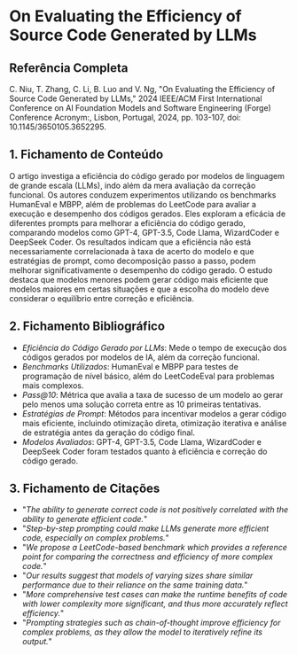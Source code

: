 # On Evaluating the Efficiency of Source Code Generated by LLMs

## Referência Completa
C. Niu, T. Zhang, C. Li, B. Luo and V. Ng, "On Evaluating the Efficiency of Source Code Generated by LLMs," 2024 IEEE/ACM First International Conference on AI Foundation Models and Software Engineering (Forge) Conference Acronym:, Lisbon, Portugal, 2024, pp. 103-107, doi: 10.1145/3650105.3652295.

## 1. Fichamento de Conteúdo

O artigo investiga a eficiência do código gerado por modelos de linguagem de grande escala (LLMs), indo além da mera avaliação da correção funcional. Os autores conduzem experimentos utilizando os benchmarks HumanEval e MBPP, além de problemas do LeetCode para avaliar a execução e desempenho dos códigos gerados. Eles exploram a eficácia de diferentes prompts para melhorar a eficiência do código gerado, comparando modelos como GPT-4, GPT-3.5, Code Llama, WizardCoder e DeepSeek Coder. Os resultados indicam que a eficiência não está necessariamente correlacionada à taxa de acerto do modelo e que estratégias de prompt, como decomposição passo a passo, podem melhorar significativamente o desempenho do código gerado. O estudo destaca que modelos menores podem gerar código mais eficiente que modelos maiores em certas situações e que a escolha do modelo deve considerar o equilíbrio entre correção e eficiência.

## 2. Fichamento Bibliográfico

- _Eficiência do Código Gerado por LLMs_: Mede o tempo de execução dos códigos gerados por modelos de IA, além da correção funcional.
- _Benchmarks Utilizados_: HumanEval e MBPP para testes de programação de nível básico, além do LeetCodeEval para problemas mais complexos.
- _Pass@10_: Métrica que avalia a taxa de sucesso de um modelo ao gerar pelo menos uma solução correta entre as 10 primeiras tentativas.
- _Estratégias de Prompt_: Métodos para incentivar modelos a gerar código mais eficiente, incluindo otimização direta, otimização iterativa e análise de estratégia antes da geração do código final.
- _Modelos Avaliados_: GPT-4, GPT-3.5, Code Llama, WizardCoder e DeepSeek Coder foram testados quanto à eficiência e correção do código gerado.

## 3. Fichamento de Citações

- "_The ability to generate correct code is not positively correlated with the ability to generate efficient code._"
- "_Step-by-step prompting could make LLMs generate more efficient code, especially on complex problems._"
- "_We propose a LeetCode-based benchmark which provides a reference point for comparing the correctness and efficiency of more complex code._"
- "_Our results suggest that models of varying sizes share similar performance due to their reliance on the same training data._"
- "_More comprehensive test cases can make the runtime benefits of code with lower complexity more significant, and thus more accurately reflect efficiency._"
- "_Prompting strategies such as chain-of-thought improve efficiency for complex problems, as they allow the model to iteratively refine its output._"
